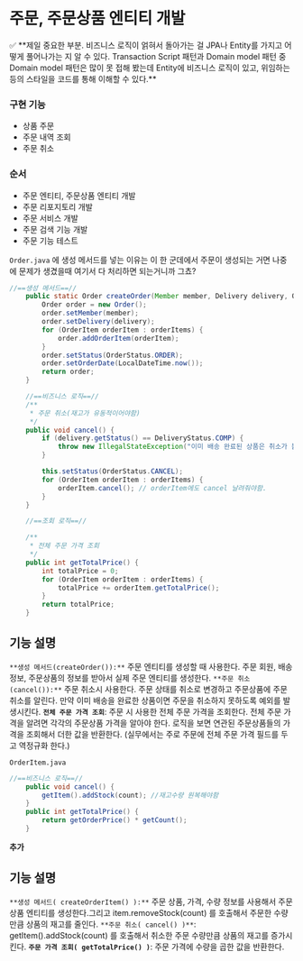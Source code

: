 # 주문, 주문상품 엔티티 개발

<aside>
✅ **제일 중요한 부분.
비즈니스 로직이 얽혀서 돌아가는 걸 
JPA나 Entity를 가지고 어떻게 풀어나가는 지 알 수 있다.
Transaction Script 패턴과 Domain model 패턴 중 
Domain model 패턴은 많이 못 접해 봤는데  
Entity에 비즈니스 로직이 있고, 위임하는 등의 스타일을 코드를 통해 이해할 수 있다.**

</aside>

### 구현 기능

- 상품 주문
- 주문 내역 조회
- 주문 취소

### 순서

- 주문 엔티티, 주문상품 엔티티 개발
- 주문 리포지토리 개발
- 주문 서비스 개발
- 주문 검색 기능 개발
- 주문 기능 테스트

`Order.java` 에 생성 메서드를 넣는 이유는 이 한 군데에서 주문이 생성되는 거면
나중에 문제가 생겼을때 여기서 다 처리하면 되는거니까 그쵸?

```java
//==생성 메서드==//
    public static Order createOrder(Member member, Delivery delivery, OrderItem... orderItems) {
        Order order = new Order();
        order.setMember(member);
        order.setDelivery(delivery);
        for (OrderItem orderItem : orderItems) {
            order.addOrderItem(orderItem);
        }
        order.setStatus(OrderStatus.ORDER);
        order.setOrderDate(LocalDateTime.now());
        return order;
    }

    //==비즈니스 로직==//
    /**
     * 주문 취소(재고가 유동적이어야함)
     */
    public void cancel() {
        if (delivery.getStatus() == DeliveryStatus.COMP) {
            throw new IllegalStateException("이미 배송 완료된 상품은 취소가 불가능합니다.");
        }

        this.setStatus(OrderStatus.CANCEL);
        for (OrderItem orderItem : orderItems) {
            orderItem.cancel(); // orderItem에도 cancel 날려줘야함.
        }
    }

    //==조회 로직==//

    /**
     * 전체 주문 가격 조회
     */
    public int getTotalPrice() {
        int totalPrice = 0;
        for (OrderItem orderItem : orderItems) {
            totalPrice += orderItem.getTotalPrice();
        }
        return totalPrice;
    }
```

## 기능 설명

`**생성 메서드(createOrder()):**` 주문 엔티티를 생성할 때 사용한다. 주문 회원, 배송정보, 주문상품의 정보를 받아서 실제 주문 엔티티를 생성한다.
`**주문 취소(cancel()):**` 주문 취소시 사용한다. 주문 상태를 취소로 변경하고 주문상품에 주문 취소를 알린다. 만약 이미 배송을 완료한 상품이면 주문을 취소하지 못하도록 예외를 발생시킨다.
**`전체 주문 가격 조회`**: 주문 시 사용한 전체 주문 가격을 조회한다. 전체 주문 가격을 알려면 각각의 주문상품 가격을 알아야 한다. 로직을 보면 연관된 주문상품들의 가격을 조회해서 더한 값을 반환한다. (실무에서는 주로 주문에 전체 주문 가격 필드를 두고 역정규화 한다.)

`OrderItem.java`

```java
//==비즈니스 로직==//
    public void cancel() {
        getItem().addStock(count); //재고수량 원복해야함
    }
    public int getTotalPrice() {
        return getOrderPrice() * getCount();
    }
```

**추가**

## 기능 설명

`**생성 메서드( createOrderItem() ):**` 주문 상품, 가격, 수량 정보를 사용해서 주문상품 엔티티를 생성한다.그리고 item.removeStock(count) 를 호출해서 주문한 수량만큼 상품의 재고를 줄인다.
`**주문 취소( cancel() )**`: getItem().addStock(count) 를 호출해서 취소한 주문 수량만큼 상품의 재고를 증가시킨다.
**`주문 가격 조회( getTotalPrice() )`**: 주문 가격에 수량을 곱한 값을 반환한다.
